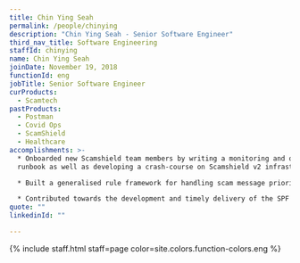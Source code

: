 ```yaml
---
title: Chin Ying Seah
permalink: /people/chinying
description: "Chin Ying Seah - Senior Software Engineer"
third_nav_title: Software Engineering
staffId: chinying
name: Chin Ying Seah
joinDate: November 19, 2018
functionId: eng
jobTitle: Senior Software Engineer
curProducts:
  - Scamtech
pastProducts:
  - Postman
  - Covid Ops
  - ScamShield
  - Healthcare
accomplishments: >-
  * Onboarded new Scamshield team members by writing a monitoring and on-call
  runbook as well as developing a crash-course on Scamshield v2 infrastructure

  * Built a generalised rule framework for handling scam message prioritisation, providing a blueprint for implementing other prioritisation rules and allowing other engineers to build upon it

  * Contributed towards the development and timely delivery of the SPF dashboard frontend for Scamshield, plugging gaps where necessary and spearheading the releases to production prior to the deadline
quote: ""
linkedinId: ""

---
```


{% include staff.html staff=page color=site.colors.function-colors.eng %}
